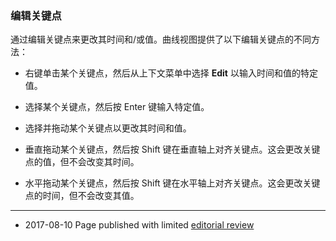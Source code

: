 ### 编辑关键点

通过编辑关键点来更改其时间和/或值。曲线视图提供了以下编辑关键点的不同方法：

* 右键单击某个关键点，然后从上下文菜单中选择 __Edit__ 以输入时间和值的特定值。

* 选择某个关键点，然后按 Enter 键输入特定值。

* 选择并拖动某个关键点以更改其时间和值。

* 垂直拖动某个关键点，然后按 Shift 键在垂直轴上对齐关键点。这会更改关键点的值，但不会改变其时间。

* 水平拖动某个关键点，然后按 Shift 键在水平轴上对齐关键点。这会更改关键点的时间，但不会改变其值。

---
* <span class="page-edit">2017-08-10  Page published with limited [editorial review](DocumentationEditorialReview.html)
</span>

